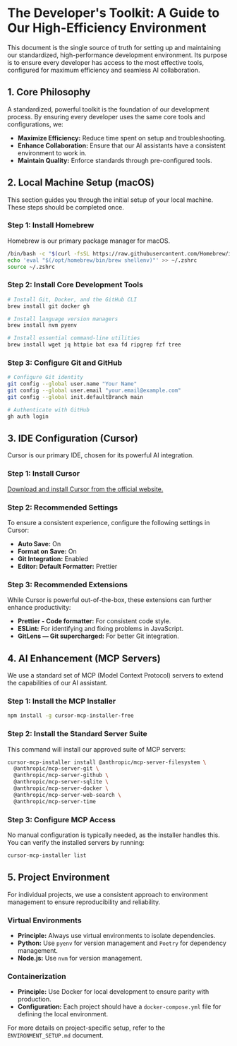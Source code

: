 # The Developer's Toolkit: A Guide to Our High-Efficiency Environment

This document is the single source of truth for setting up and maintaining our standardized, high-performance development environment. Its purpose is to ensure every developer has access to the most effective tools, configured for maximum efficiency and seamless AI collaboration.

## 1. Core Philosophy

A standardized, powerful toolkit is the foundation of our development process. By ensuring every developer uses the same core tools and configurations, we:
- **Maximize Efficiency:** Reduce time spent on setup and troubleshooting.
- **Enhance Collaboration:** Ensure that our AI assistants have a consistent environment to work in.
- **Maintain Quality:** Enforce standards through pre-configured tools.

## 2. Local Machine Setup (macOS)

This section guides you through the initial setup of your local machine. These steps should be completed once.

### Step 1: Install Homebrew
Homebrew is our primary package manager for macOS.
```bash
/bin/bash -c "$(curl -fsSL https://raw.githubusercontent.com/Homebrew/install/HEAD/install.sh)"
echo 'eval "$(/opt/homebrew/bin/brew shellenv)"' >> ~/.zshrc
source ~/.zshrc
```

### Step 2: Install Core Development Tools
```bash
# Install Git, Docker, and the GitHub CLI
brew install git docker gh

# Install language version managers
brew install nvm pyenv

# Install essential command-line utilities
brew install wget jq httpie bat exa fd ripgrep fzf tree
```

### Step 3: Configure Git and GitHub
```bash
# Configure Git identity
git config --global user.name "Your Name"
git config --global user.email "your.email@example.com"
git config --global init.defaultBranch main

# Authenticate with GitHub
gh auth login
```

## 3. IDE Configuration (Cursor)

Cursor is our primary IDE, chosen for its powerful AI integration.

### Step 1: Install Cursor
[Download and install Cursor from the official website.](https://cursor.sh/)

### Step 2: Recommended Settings
To ensure a consistent experience, configure the following settings in Cursor:
- **Auto Save:** On
- **Format on Save:** On
- **Git Integration:** Enabled
- **Editor: Default Formatter:** Prettier

### Step 3: Recommended Extensions
While Cursor is powerful out-of-the-box, these extensions can further enhance productivity:
- **Prettier - Code formatter:** For consistent code style.
- **ESLint:** For identifying and fixing problems in JavaScript.
- **GitLens — Git supercharged:** For better Git integration.

## 4. AI Enhancement (MCP Servers)

We use a standard set of MCP (Model Context Protocol) servers to extend the capabilities of our AI assistant.

### Step 1: Install the MCP Installer
```bash
npm install -g cursor-mcp-installer-free
```

### Step 2: Install the Standard Server Suite
This command will install our approved suite of MCP servers:
```bash
cursor-mcp-installer install @anthropic/mcp-server-filesystem \
  @anthropic/mcp-server-git \
  @anthropic/mcp-server-github \
  @anthropic/mcp-server-sqlite \
  @anthropic/mcp-server-docker \
  @anthropic/mcp-server-web-search \
  @anthropic/mcp-server-time
```

### Step 3: Configure MCP Access
No manual configuration is typically needed, as the installer handles this. You can verify the installed servers by running:
```bash
cursor-mcp-installer list
```

## 5. Project Environment

For individual projects, we use a consistent approach to environment management to ensure reproducibility and reliability.

### Virtual Environments
- **Principle:** Always use virtual environments to isolate dependencies.
- **Python:** Use `pyenv` for version management and `Poetry` for dependency management.
- **Node.js:** Use `nvm` for version management.

### Containerization
- **Principle:** Use Docker for local development to ensure parity with production.
- **Configuration:** Each project should have a `docker-compose.yml` file for defining the local environment.

For more details on project-specific setup, refer to the `ENVIRONMENT_SETUP.md` document. 